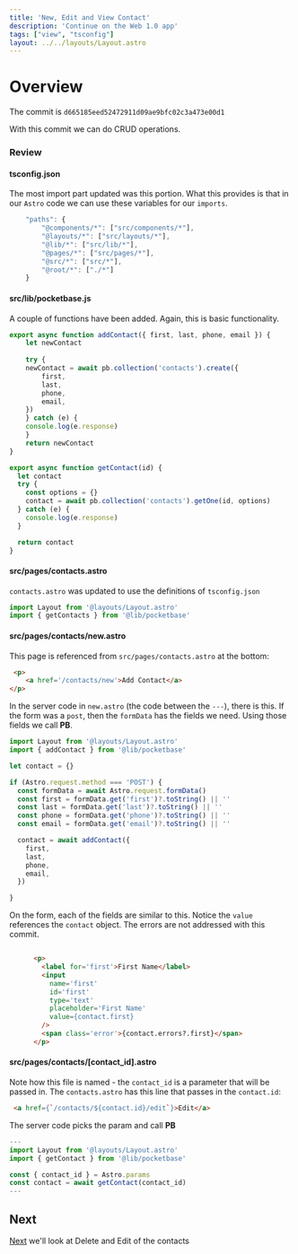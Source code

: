 ```yaml
---
title: 'New, Edit and View Contact'
description: 'Continue on the Web 1.0 app'
tags: ["view", "tsconfig"]
layout: ../../layouts/Layout.astro
---
```

# Overview
The commit is `d665185eed52472911d09ae9bfc02c3a473e00d1`

With this commit we can do CRUD operations.

### Review
#### tsconfig.json
The most import part updated was this portion.  What this provides is that in our `Astro` code we can use these variables for our `imports`.

```js
	"paths": {
	    "@components/*": ["src/components/*"],
	    "@layouts/*": ["src/layouts/*"],
	    "@lib/*": ["src/lib/*"],
	    "@pages/*": ["src/pages/*"],
	    "@src/*": ["src/*"],
	    "@root/*": ["./*"]
	}
```

#### src/lib/pocketbase.js
A couple of functions have been added.  Again, this is basic functionality.

```js
export async function addContact({ first, last, phone, email }) {
    let newContact
    
    try {
	newContact = await pb.collection('contacts').create({
	    first,
	    last,
	    phone,
	    email,
	})
    } catch (e) {
	console.log(e.response)
    }
    return newContact
}

export async function getContact(id) {
  let contact
  try {
    const options = {}
    contact = await pb.collection('contacts').getOne(id, options)
  } catch (e) {
    console.log(e.response)
  }

  return contact
}
```

#### src/pages/contacts.astro
`contacts.astro` was updated to use the definitions of `tsconfig.json` 
```js
import Layout from '@layouts/Layout.astro'
import { getContacts } from '@lib/pocketbase'
```

#### src/pages/contacts/new.astro
This page is referenced from `src/pages/contacts.astro` at the bottom:

```html
 <p>
    <a href='/contacts/new'>Add Contact</a>
</p>
```
In the server code in `new.astro` (the code between the `---`), there is this.  If the form was a `post`, then the `formData` has the fields we need.  Using those fields we call **PB**.


```js
import Layout from '@layouts/Layout.astro'
import { addContact } from '@lib/pocketbase'

let contact = {}

if (Astro.request.method === 'POST') {
  const formData = await Astro.request.formData()
  const first = formData.get('first')?.toString() || ''
  const last = formData.get('last')?.toString() || ''
  const phone = formData.get('phone')?.toString() || ''
  const email = formData.get('email')?.toString() || ''

  contact = await addContact({
    first,
    last,
    phone,
    email,
  })

}
```

On the form, each of the fields are similar to this.  Notice the `value` references the `contact` object.  The errors are not addressed with this commit.  

```html

      <p>
        <label for='first'>First Name</label>
        <input
          name='first'
          id='first'
          type='text'
          placeholder='First Name'
          value={contact.first}
        />
        <span class='error'>{contact.errors?.first}</span>
      </p>
```

#### src/pages/contacts/[contact_id].astro
Note how this file is named - the `contact_id` is a parameter that will be passed in.  The `contacts.astro` has this line that passes in the `contact.id`:

```html
 <a href={`/contacts/${contact.id}/edit`}>Edit</a>
 ```

 The server code picks the param and call **PB**

```js
---
import Layout from '@layouts/Layout.astro'
import { getContact } from '@lib/pocketbase'

const { contact_id } = Astro.params
const contact = await getContact(contact_id)
---
```
## Next
<a href="/posts/post-8">Next</a> we'll look at Delete and Edit of the contacts
